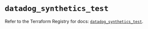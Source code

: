 # `datadog_synthetics_test`

Refer to the Terraform Registry for docs: [`datadog_synthetics_test`](https://registry.terraform.io/providers/datadog/datadog/3.58.0/docs/resources/synthetics_test).
